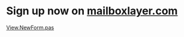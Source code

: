 # Sign up now on [mailboxlayer.com](https://mailboxlayer.com/)


[View.NewForm.pas](https://github.com/MuminjonGuru/Mastering-FireMonkey-Delphi/blob/master/MailboxLayer%20API%20Demo%20with%20Delphi/View.NewForm.pas)
